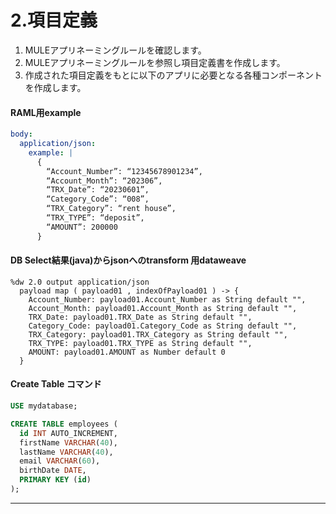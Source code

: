 # 2.項目定義

1. MULEアプリネーミングルールを確認します。
2. MULEアプリネーミングルールを参照し項目定義書を作成します。
3. 作成された項目定義をもとに以下のアプリに必要となる各種コンポーネントを作成します。

#### RAML用example

```yaml
body: 
  application/json:
    example: |
      {
        “Account_Number”: “12345678901234”,
        “Account_Month”: “202306”,
        “TRX_Date”: “20230601”,
        “Category_Code”: “008”,
        “TRX_Category”: “rent house”,
        “TRX_TYPE”: “deposit”,
        “AMOUNT”: 200000
      }
```

#### DB Select結果(java)からjsonへのtransform 用dataweave

```dataweave
%dw 2.0 output application/json
  payload map ( payload01 , indexOfPayload01 ) -> {
    Account_Number: payload01.Account_Number as String default "",
    Account_Month: payload01.Account_Month as String default "",
    TRX_Date: payload01.TRX_Date as String default "",
    Category_Code: payload01.Category_Code as String default "",
    TRX_Category: payload01.TRX_Category as String default "",  
    TRX_TYPE: payload01.TRX_TYPE as String default "",
    AMOUNT: payload01.AMOUNT as Number default 0
  }
```

#### Create Table コマンド

```sql
USE mydatabase;

CREATE TABLE employees (
  id INT AUTO_INCREMENT,
  firstName VARCHAR(40),
  lastName VARCHAR(40),
  email VARCHAR(60),
  birthDate DATE,
  PRIMARY KEY (id)
);
```

---
